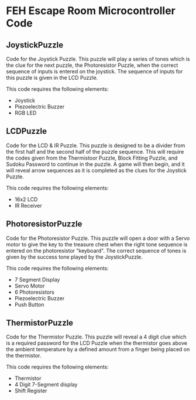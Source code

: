 # FEH Escape Room Microcontroller Code

## JoystickPuzzle
Code for the Joystick Puzzle. This puzzle will play a series of tones which is the clue for the next puzzle, the Photoresistor Puzzle, when the correct sequence of inputs is entered on the joystick. The sequence of inputs for this puzzle is given in the LCD Puzzle.

This code requires the following elements:
* Joystick
* Piezoelectric Buzzer
* RGB LED

## LCDPuzzle
Code for the LCD & IR Puzzle. This puzzle is designed to be a divider from the first half and the second half of the puzzle sequence. This will require the codes given from the Thermistoor Puzzle, Block Fitting Puzzle, and Sudoku Password to continue in the puzzle. A game will then begin, and it will reveal arrow sequences as it is completed as the clues for the Joystick Puzzle.

This code requires the following elements:
* 16x2 LCD
* IR Receiver

## PhotoresistorPuzzle
Code for the Photoresistor Puzzle. This puzzle will open a door with a Servo motor to give the key to the treasure chest when the right tone sequence is entered on the photoresistor "keyboard". The correct sequence of tones is given by the success tone played by the JoystickPuzzle.

This code requires the following elements:
* 7 Segment Display
* Servo Motor
* 6 Photoresistors
* Piezoelectric Buzzer
* Push Button

## ThermistorPuzzle
Code for the Thermistor Puzzle. This puzzle will reveal a 4 digit clue which is a required password for the LCD Puzzle when the thermistor goes above the ambient temperature by a defined amount from a finger being placed on the thermistor.

This code requires the following elements:
* Thermistor
* 4 Digit 7-Segment display
* Shift Register